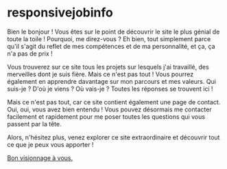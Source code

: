 # responsivejobinfo
Bien le bonjour ! Vous êtes sur le point de découvrir le site le plus génial de toute la toile ! Pourquoi, me direz-vous ? Eh bien, tout simplement parce qu'il s'agit du reflet de mes compétences et de ma personnalité, et ça, ça n'a pas de prix !

Vous trouverez sur ce site tous les projets sur lesquels j'ai travaillé, des merveilles dont je suis fière. Mais ce n'est pas tout ! Vous pourrez également en apprendre davantage sur mon parcours et mes valeurs. Qui suis-je ? D'où je viens ? Où vais-je ? Toutes les réponses se trouvent ici !

Mais ce n'est pas tout, car ce site contient également une page de contact. Oui, oui, vous avez bien entendu ! Vous pouvez désormais me contacter facilement et rapidement pour me poser toutes les questions qui vous passent par la tête.

Alors, n'hésitez plus, venez explorer ce site extraordinaire et découvrir tout ce que je peux vous apporter !

[Bon visionnage à vous.](index.html) 
